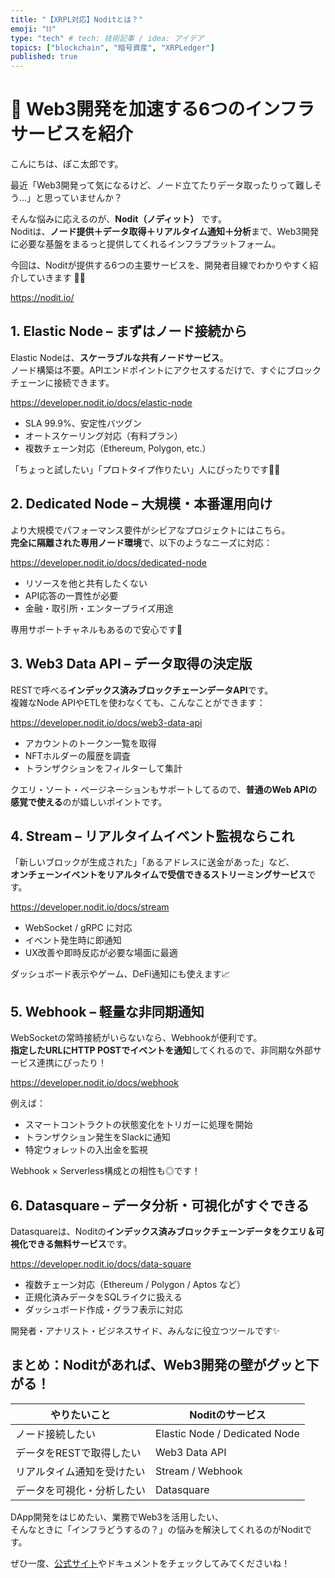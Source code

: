 ```yaml
---
title: "【XRPL対応】Noditとは？"
emoji: "⛓️"
type: "tech" # tech: 技術記事 / idea: アイデア
topics: ["blockchain", "暗号資産", "XRPLedger"]
published: true
---
```


# 🚀 Web3開発を加速する6つのインフラサービスを紹介

こんにちは、ぽこ太郎です。

最近「Web3開発って気になるけど、ノード立てたりデータ取ったりって難しそう…」と思っていませんか？

そんな悩みに応えるのが、**Nodit（ノディット）** です。  
Noditは、**ノード提供＋データ取得＋リアルタイム通知＋分析**まで、Web3開発に必要な基盤をまるっと提供してくれるインフラプラットフォーム。

今回は、Noditが提供する6つの主要サービスを、開発者目線でわかりやすく紹介していきます 🧑‍💻

https://nodit.io/

## 1. Elastic Node – まずはノード接続から

Elastic Nodeは、**スケーラブルな共有ノードサービス**。  
ノード構築は不要。APIエンドポイントにアクセスするだけで、すぐにブロックチェーンに接続できます。

https://developer.nodit.io/docs/elastic-node

- SLA 99.9%、安定性バツグン
- オートスケーリング対応（有料プラン）
- 複数チェーン対応（Ethereum, Polygon, etc.）

「ちょっと試したい」「プロトタイプ作りたい」人にぴったりです🙆‍♂️

## 2. Dedicated Node – 大規模・本番運用向け

より大規模でパフォーマンス要件がシビアなプロジェクトにはこちら。  
**完全に隔離された専用ノード環境**で、以下のようなニーズに対応：

https://developer.nodit.io/docs/dedicated-node

- リソースを他と共有したくない
- API応答の一貫性が必要
- 金融・取引所・エンタープライズ用途

専用サポートチャネルもあるので安心です💪

## 3. Web3 Data API – データ取得の決定版

RESTで呼べる**インデックス済みブロックチェーンデータAPI**です。  
複雑なNode APIやETLを使わなくても、こんなことができます：

https://developer.nodit.io/docs/web3-data-api

- アカウントのトークン一覧を取得
- NFTホルダーの履歴を調査
- トランザクションをフィルターして集計

クエリ・ソート・ページネーションもサポートしてるので、**普通のWeb APIの感覚で使える**のが嬉しいポイントです。

## 4. Stream – リアルタイムイベント監視ならこれ

「新しいブロックが生成された」「あるアドレスに送金があった」など、  
**オンチェーンイベントをリアルタイムで受信できるストリーミングサービス**です。

https://developer.nodit.io/docs/stream

- WebSocket / gRPC に対応
- イベント発生時に即通知
- UX改善や即時反応が必要な場面に最適

ダッシュボード表示やゲーム、DeFi通知にも使えます📈

## 5. Webhook – 軽量な非同期通知

WebSocketの常時接続がいらないなら、Webhookが便利です。  
**指定したURLにHTTP POSTでイベントを通知**してくれるので、非同期な外部サービス連携にぴったり！

https://developer.nodit.io/docs/webhook

例えば：

- スマートコントラクトの状態変化をトリガーに処理を開始
- トランザクション発生をSlackに通知
- 特定ウォレットの入出金を監視

Webhook × Serverless構成との相性も◎です！

## 6. Datasquare – データ分析・可視化がすぐできる

Datasquareは、Noditの**インデックス済みブロックチェーンデータをクエリ＆可視化できる無料サービス**です。

https://developer.nodit.io/docs/data-square

- 複数チェーン対応（Ethereum / Polygon / Aptos など）
- 正規化済みデータをSQLライクに扱える
- ダッシュボード作成・グラフ表示に対応

開発者・アナリスト・ビジネスサイド、みんなに役立つツールです✨

## まとめ：Noditがあれば、Web3開発の壁がグッと下がる！

| やりたいこと | Noditのサービス |
|--------------|------------------|
| ノード接続したい | Elastic Node / Dedicated Node |
| データをRESTで取得したい | Web3 Data API |
| リアルタイム通知を受けたい | Stream / Webhook |
| データを可視化・分析したい | Datasquare |

DApp開発をはじめたい、業務でWeb3を活用したい、  
そんなときに「インフラどうするの？」の悩みを解決してくれるのがNoditです。

ぜひ一度、[公式サイト](https://nodit.io/)やドキュメントをチェックしてみてくださいね！
